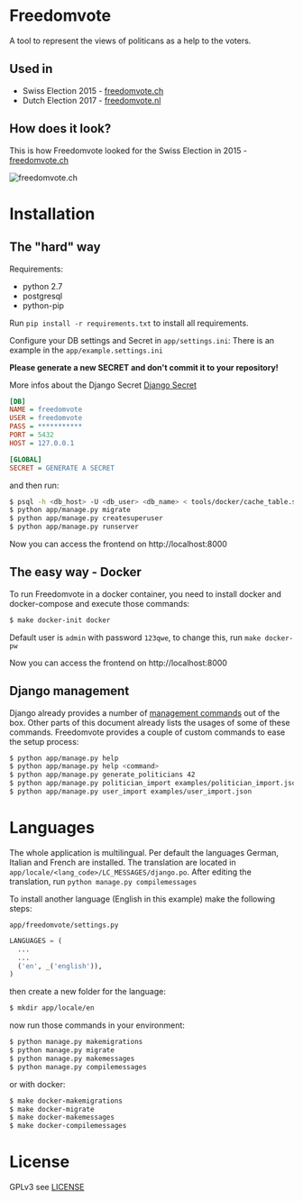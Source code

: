 # Freedomvote
A tool to represent the views of politicans as a help to the voters.

## Used in

* Swiss Election 2015 - [freedomvote.ch](https://freedomvote.ch/)
* Dutch Election 2017 - [freedomvote.nl](https://freedomvote.nl/)

## How does it look?

This is how Freedomvote looked for the Swiss Election in 2015 - [freedomvote.ch](https://freedomvote.ch/)

![freedomvote.ch](https://raw.githubusercontent.com/freedomvote/freedomvote/master/tools/screenshot.png)

# Installation
## The "hard" way
Requirements:

* python 2.7
* postgresql
* python-pip

Run `pip install -r requirements.txt` to install all requirements.

Configure your DB settings and Secret in `app/settings.ini`:
There is an example in the  `app/example.settings.ini`

**Please generate a new SECRET and don't commit it to your repository!**

More infos about the Django Secret
[Django Secret](https://docs.djangoproject.com/en/1.11/ref/settings/#std:setting-SECRET_KEY)

```ini
[DB]
NAME = freedomvote
USER = freedomvote
PASS = ***********
PORT = 5432
HOST = 127.0.0.1

[GLOBAL]
SECRET = GENERATE A SECRET
```



and then run:

```bash
$ psql -h <db_host> -U <db_user> <db_name> < tools/docker/cache_table.sql
$ python app/manage.py migrate
$ python app/manage.py createsuperuser
$ python app/manage.py runserver
```

Now you can access the frontend on http://localhost:8000

## The easy way - Docker
To run Freedomvote in a docker container, you need to install docker and docker-compose and execute those commands:

```bash
$ make docker-init docker
```
Default user is `admin` with password `123qwe`, to change this, run `make docker-pw`

Now you can access the frontend on http://localhost:8000

## Django management
Django already provides a number of [management commands](https://docs.djangoproject.com/en/1.10/ref/django-admin/) out of the box.
Other parts of this document already lists the usages of some of these commands.
Freedomvote provides a couple of custom commands to ease the setup process:

```bash
$ python app/manage.py help
$ python app/manage.py help <command>
$ python app/manage.py generate_politicians 42
$ python app/manage.py politician_import examples/politician_import.json
$ python app/manage.py user_import examples/user_import.json
```

# Languages
The whole application is multilingual. Per default the languages German, Italian and French are installed.
The translation are located in `app/locale/<lang_code>/LC_MESSAGES/django.po`. After editing the translation, run `python manage.py compilemessages`

To install another language (English in this example) make the following steps:

`app/freedomvote/settings.py`
```python
LANGUAGES = (
  ...
  ...
  ('en', _('english')),
)
```
then create a new folder for the language:
```bash
$ mkdir app/locale/en
```
now run those commands in your environment:
```bash
$ python manage.py makemigrations
$ python manage.py migrate
$ python manage.py makemessages
$ python manage.py compilemessages
```
or with docker:
```bash
$ make docker-makemigrations
$ make docker-migrate
$ make docker-makemessages
$ make docker-compilemessages
```

# License
GPLv3 see [LICENSE](https://github.com/freedomvote/freedomvote/blob/master/LICENSE)
